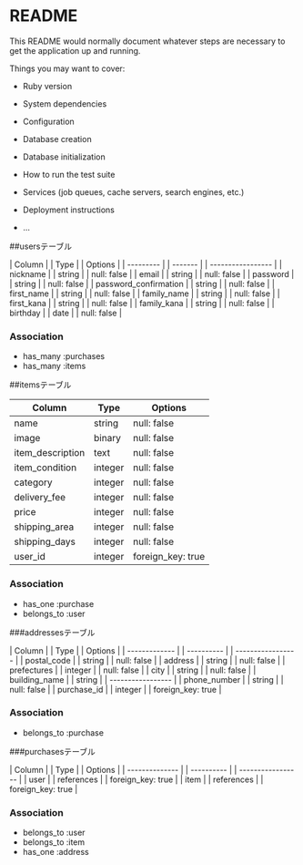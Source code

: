 # README

This README would normally document whatever steps are necessary to get the
application up and running.

Things you may want to cover:

* Ruby version

* System dependencies

* Configuration

* Database creation

* Database initialization

* How to run the test suite

* Services (job queues, cache servers, search engines, etc.)

* Deployment instructions

* ...

<!-- テーブル設計 -->

##usersテーブル

| Column                | | Type    | | Options           |
| ---------             | | ------- | | ----------------- |
| nickname              | | string  | | null: false       |
| email                 | | string  | | null: false       |
| password              | | string  | | null: false       |
| password_confirmation | | string  | | null: false       |
| first_name            | | string  | | null: false       |
| family_name           | | string  | | null: false       |
| first_kana            | | string  | | null: false       |
| family_kana           | | string  | | null: false       |
| birthday              | | date    | | null: false       |

### Association

- has_many :purchases
- has_many :items

##itemsテーブル

| Column               | Type      | Options           |
| -------------------- | --------- | ----------------- |
| name                 | string    | null: false       |
| image                | binary    | null: false       |
| item_description     | text      | null: false       |
| item_condition       | integer   | null: false       |
| category             | integer   | null: false       |
| delivery_fee         | integer   | null: false       |
| price                | integer   | null: false       |
| shipping_area        | integer   | null: false       |
| shipping_days        | integer   | null: false       |
| user_id              | integer   | foreign_key: true |

### Association

- has_one :purchase
- belongs_to :user

###addressesテーブル

| Column        | | Type       | | Options           |
| ------------- | | ---------- | | ----------------- |
| postal_code   | | string     | | null: false       |
| address       | | string     | | null: false       |
| prefectures   | | integer    | | null: false       |
| city          | | string     | | null: false       |
| building_name | | string     | | ----------------- |
| phone_number  | | string     | | null: false       |
| purchase_id   | | integer    | | foreign_key: true |

### Association

- belongs_to :purchase

###purchasesテーブル

| Column         | | Type       | | Options           |
| -------------- | | ---------- | | ----------------- |
| user           | | references | | foreign_key: true |
| item           | | references | | foreign_key: true |


### Association

- belongs_to :user
- belongs_to :item
- has_one :address